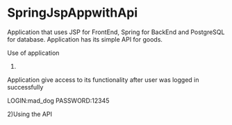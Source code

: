 # SpringJspAppwithApi

Application that uses JSP for FrontEnd, Spring for BackEnd and PostgreSQL for database.
Application has its simple API for goods.

Use of application

1)
Application give access to its functionality after user was logged in successfully

LOGIN:mad_dog
PASSWORD:12345

2)Using the API




